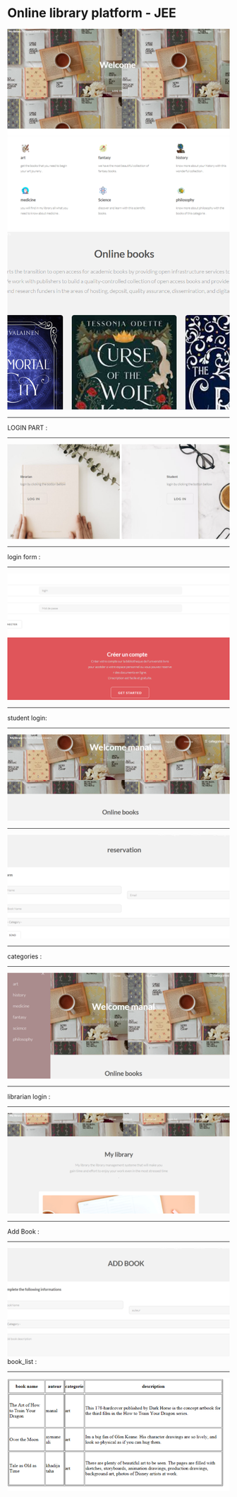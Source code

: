 # Online library platform - JEE
![](images/cp1.PNG)
![](images/cp2.PNG)
![](images/cp3.PNG)

******************************************************
LOGIN PART :
*********************************************************
![](images/cp4.PNG)



******************************************
login form :
******************************************
![](images/cp5.PNG)

***********************************************
student login:
**************************************************
![](images/cp6.PNG)
***************************************************
![](images/cp7.PNG)

*****************************************************
categories :
***************************************************
![](images/cp8.PNG)
*************************************************
librarian login : 
***********************************************
![](images/cp9.PNG)
*******************************************************
Add Book :
*******************************************************
![](images/cp11.PNG)
book_list : 

***************************************************************
![](images/cp10.PNG)
